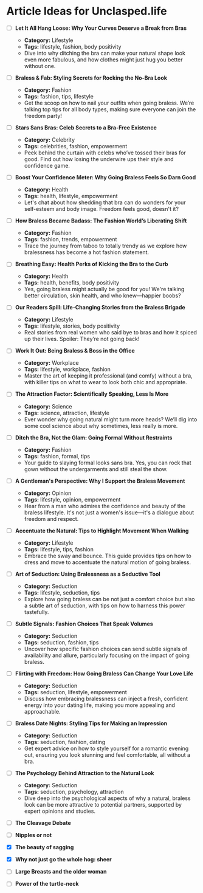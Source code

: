 # Article Ideas for Unclasped.life

- [ ] **Let It All Hang Loose: Why Your Curves Deserve a Break from Bras**
  - **Category:** Lifestyle
  - **Tags:** lifestyle, fashion, body positivity
  - Dive into why ditching the bra can make your natural shape look even more fabulous, and how clothes might just hug you better without one.

- [ ] **Braless & Fab: Styling Secrets for Rocking the No-Bra Look**
  - **Category:** Fashion
  - **Tags:** fashion, tips, lifestyle
  - Get the scoop on how to nail your outfits when going braless. We’re talking top tips for all body types, making sure everyone can join the freedom party!

- [ ] **Stars Sans Bras: Celeb Secrets to a Bra-Free Existence**
  - **Category:** Celebrity
  - **Tags:** celebrities, fashion, empowerment
  - Peek behind the curtain with celebs who’ve tossed their bras for good. Find out how losing the underwire ups their style and confidence game.

- [ ] **Boost Your Confidence Meter: Why Going Braless Feels So Darn Good**
  - **Category:** Health
  - **Tags:** health, lifestyle, empowerment
  - Let's chat about how shedding that bra can do wonders for your self-esteem and body image. Freedom feels good, doesn't it?

- [ ] **How Braless Became Badass: The Fashion World’s Liberating Shift**
  - **Category:** Fashion
  - **Tags:** fashion, trends, empowerment
  - Trace the journey from taboo to totally trendy as we explore how bralessness has become a hot fashion statement.

- [ ] **Breathing Easy: Health Perks of Kicking the Bra to the Curb**
  - **Category:** Health
  - **Tags:** health, benefits, body positivity
  - Yes, going braless might actually be good for you! We're talking better circulation, skin health, and who knew—happier boobs?

- [ ] **Our Readers Spill: Life-Changing Stories from the Braless Brigade**
  - **Category:** Lifestyle
  - **Tags:** lifestyle, stories, body positivity
  - Real stories from real women who said bye to bras and how it spiced up their lives. Spoiler: They’re not going back!

- [ ] **Work It Out: Being Braless & Boss in the Office**
  - **Category:** Workplace
  - **Tags:** lifestyle, workplace, fashion
  - Master the art of keeping it professional (and comfy) without a bra, with killer tips on what to wear to look both chic and appropriate.

- [ ] **The Attraction Factor: Scientifically Speaking, Less Is More**
  - **Category:** Science
  - **Tags:** science, attraction, lifestyle
  - Ever wonder why going natural might turn more heads? We’ll dig into some cool science about why sometimes, less really is more.

- [ ] **Ditch the Bra, Not the Glam: Going Formal Without Restraints**
  - **Category:** Fashion
  - **Tags:** fashion, formal, tips
  - Your guide to slaying formal looks sans bra. Yes, you can rock that gown without the undergarments and still steal the show.

- [ ] **A Gentleman's Perspective: Why I Support the Braless Movement**
  - **Category:** Opinion
  - **Tags:** lifestyle, opinion, empowerment
  - Hear from a man who admires the confidence and beauty of the braless lifestyle. It's not just a women's issue—it's a dialogue about freedom and respect.

- [ ] **Accentuate the Natural: Tips to Highlight Movement When Walking**
  - **Category:** Lifestyle
  - **Tags:** lifestyle, tips, fashion
  - Embrace the sway and bounce. This guide provides tips on how to dress and move to accentuate the natural motion of going braless.

- [ ] **Art of Seduction: Using Bralessness as a Seductive Tool**
  - **Category:** Seduction
  - **Tags:** lifestyle, seduction, tips
  - Explore how going braless can be not just a comfort choice but also a subtle art of seduction, with tips on how to harness this power tastefully.

- [ ] **Subtle Signals: Fashion Choices That Speak Volumes**
  - **Category:** Seduction
  - **Tags:** seduction, fashion, tips
  - Uncover how specific fashion choices can send subtle signals of availability and allure, particularly focusing on the impact of going braless.

- [ ] **Flirting with Freedom: How Going Braless Can Change Your Love Life**
  - **Category:** Seduction
  - **Tags:** seduction, lifestyle, empowerment
  - Discuss how embracing bralessness can inject a fresh, confident energy into your dating life, making you more appealing and approachable.

- [ ] **Braless Date Nights: Styling Tips for Making an Impression**
  - **Category:** Seduction
  - **Tags:** seduction, fashion, dating
  - Get expert advice on how to style yourself for a romantic evening out, ensuring you look stunning and feel comfortable, all without a bra.

- [ ] **The Psychology Behind Attraction to the Natural Look**
  - **Category:** Seduction
  - **Tags:** seduction, psychology, attraction
  - Dive deep into the psychological aspects of why a natural, braless look can be more attractive to potential partners, supported by expert opinions and studies.

- [ ] **The Cleavage Debate**

- [ ] **Nipples or not**

- [X] **The beauty of sagging**

- [X] **Why not just go the whole hog: sheer**

- [ ] **Large Breasts and the older woman**

- [ ] **Power of the turtle-neck**